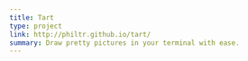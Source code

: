 ```yaml
---
title: Tart
type: project
link: http://philtr.github.io/tart/
summary: Draw pretty pictures in your terminal with ease.
---
```


